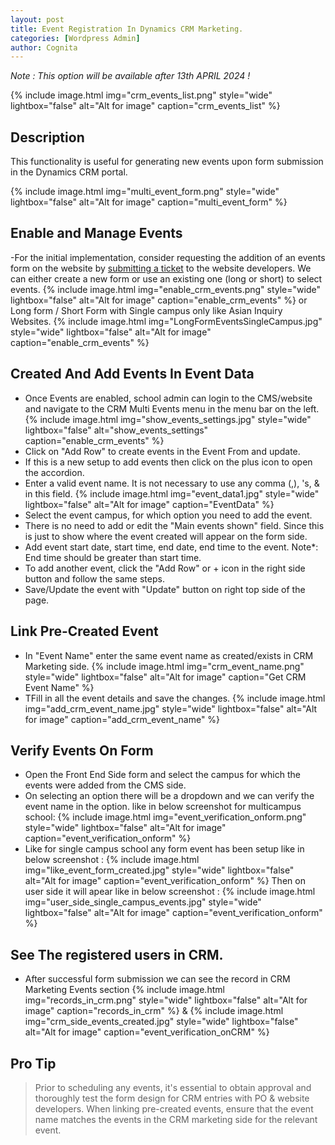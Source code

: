 ```yaml
---
layout: post
title: Event Registration In Dynamics CRM Marketing.
categories: [Wordpress Admin]
author: Cognita
---
```

*Note : This option will be available after 13th APRIL 2024 !*

{% include image.html img="crm_events_list.png" style="wide" lightbox="false" alt="Alt for image" caption="crm_events_list" %}


## Description
This functionality is useful for generating new events upon form submission in the Dynamics CRM portal.

{% include image.html img="multi_event_form.png" style="wide" lightbox="false" alt="Alt for image" caption="multi_event_form" %}



## Enable and Manage Events 

-For the initial implementation, consider requesting the addition of an events form on the website by <a href="https://web-support.cognita.com"> submitting a ticket</a> to the website developers. We can either create a new form or use an existing one (long or short) to select events.
   {% include image.html img="enable_crm_events.png" style="wide" lightbox="false" alt="Alt for image" caption="enable_crm_events" %}
   or Long form / Short Form with Single campus only like Asian Inquiry Websites.
   {% include image.html img="LongFormEventsSingleCampus.jpg" style="wide" lightbox="false" alt="Alt for image" caption="enable_crm_events" %}

## Created And Add Events In Event Data

- Once Events are enabled, school admin can login to the CMS/website and navigate to the CRM Multi Events menu in the menu bar on the left.
   {% include image.html img="show_events_settings.jpg" style="wide" lightbox="false" alt="show_events_settings" caption="enable_crm_events" %}
-  Click on "Add Row" to create events in the Event From and update.
- If this is a new setup to add events then click on the plus icon to open the accordion.
- Enter a valid event name. It is not necessary to use any comma (,), 's, & in this field.
   {% include image.html img="event_data1.jpg" style="wide" lightbox="false" alt="Alt for image" caption="EventData" %}
- Select the event campus, for which option you need to add the event.
- There is no need to add or edit the "Main events shown" field. Since this is just to show where the event created will appear on the form side.
- Add event start date, start time, end date, end time to the event. Note*: End time should be greater than start time.
- To add another event, click the "Add Row" or + icon in the right side button and follow the same steps.
- Save/Update the event with "Update" button on right top side of the page.

## Link Pre-Created Event
- In "Event Name" enter the same event name as created/exists in CRM Marketing side.
   {% include image.html img="crm_event_name.png" style="wide" lightbox="false" alt="Alt for image" caption="Get CRM Event Name" %}
- TFill in all the event details and save the changes.
   {% include image.html img="add_crm_event_name.jpg" style="wide" lightbox="false" alt="Alt for image" caption="add_crm_event_name" %}

## Verify Events On Form
- Open the Front End Side form and select the campus for which the events were added from the CMS side.
- On selecting an option there will be a dropdown and we can verify the event name in the option.
  like in below screenshot for multicampus school:
  {% include image.html img="event_verification_onform.png" style="wide" lightbox="false" alt="Alt for image" caption="event_verification_onform" %}
- Like for single campus school any form event has been setup like in below screenshot :
  {% include image.html img="like_event_form_created.jpg" style="wide" lightbox="false" alt="Alt for image" caption="event_verification_onform" %}
  Then on user side it will apear like in below screenshot :
  {% include image.html img="user_side_single_campus_events.jpg" style="wide" lightbox="false" alt="Alt for image" caption="event_verification_onform" %}

## See The registered users in CRM.

- After successful form submission we can see the record in CRM Marketing Events section
   {% include image.html img="records_in_crm.png" style="wide" lightbox="false" alt="Alt for image" caption="records_in_crm" %}
 &
   {% include image.html img="crm_side_events_created.jpg" style="wide" lightbox="false" alt="Alt for image" caption="event_verification_onCRM" %}
   
   



## Pro Tip
> Prior to scheduling any events, it's essential to obtain approval and thoroughly test the form design for CRM entries with PO & website developers. When linking pre-created events, ensure that the event name matches the events in the CRM marketing side for the relevant event.
